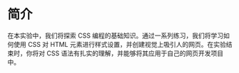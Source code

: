 # 简介

在本实验中，我们将探索 CSS 编程的基础知识。通过一系列练习，我们将学习如何使用 CSS 对 HTML 元素进行样式设置，并创建视觉上吸引人的网页。在实验结束时，你将对 CSS 语法有扎实的理解，并能够将其应用于自己的网页开发项目中。
